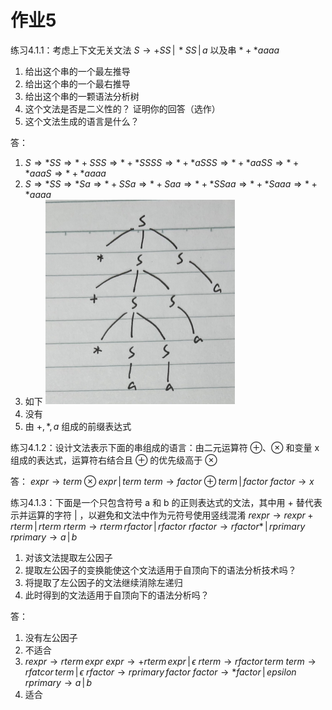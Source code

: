 # 作业5

练习4.1.1：考虑上下文无关文法
$S\rightarrow +SS\,|\,*SS\,|\,a$
以及串 $*+*aaaa$
1. 给出这个串的一个最左推导
2. 给出这个串的一个最右推导
3. 给出这个串的一颗语法分析树
4. 这个文法是否是二义性的？ 证明你的回答（选作）
5. 这个文法生成的语言是什么？

答：
1. $S\Rightarrow *SS\Rightarrow *+SSS\Rightarrow *+*SSSS\Rightarrow *+*aSSS\Rightarrow *+*aaSS\Rightarrow *+*aaaS\Rightarrow *+*aaaa$
2. $S\Rightarrow *SS\Rightarrow *Sa\Rightarrow *+SSa\Rightarrow *+Saa\Rightarrow *+*SSaa\Rightarrow *+*Saaa\Rightarrow *+*aaaa$
3. 如下
	![assembly-hm5-1](assets/assembly-hm5-1.png)
4. 没有
5. 由 $+,*,a$ 组成的前缀表达式



练习4.1.2：设计文法表示下面的串组成的语言：由二元运算符 ⊕、⊗ 和变量 x 组成的表达式，运算符右结合且 ⊕ 的优先级高于 ⊗

答：
$expr\rightarrow term⊗expr\,|\,term$
$term\rightarrow factor ⊕ term\,|\,factor$
$factor\rightarrow x$



练习4.1.3：下面是一个只包含符号 a 和 b 的正则表达式的文法，其中用 + 替代表示并运算的字符 | ，以避免和文法中作为元符号使用竖线混淆
$rexpr\rightarrow rexpr + rterm\,|\,rterm$
$rterm\rightarrow rterm\,rfactor\,|\,rfactor$
$rfactor\rightarrow rfactor*\,|\,rprimary$
$rprimary\rightarrow a\,|\,b$

1. 对该文法提取左公因子
2. 提取左公因子的变换能使这个文法适用于自顶向下的语法分析技术吗？
3. 将提取了左公因子的文法继续消除左递归
4. 此时得到的文法适用于自顶向下的语法分析吗？

答：
1. 没有左公因子
2. 不适合
3. $rexpr\rightarrow rterm\,expr$
    $expr\rightarrow +rterm\,expr\,|\,\epsilon$
    $rterm\rightarrow rfactor\,term$
    $term\rightarrow rfatcor\,term\,|\,\epsilon$
    $rfactor\rightarrow rprimary\,factor$
    $factor\rightarrow *factor\,|\,epsilon$
    $rprimary\rightarrow a\,|\,b$
4. 适合